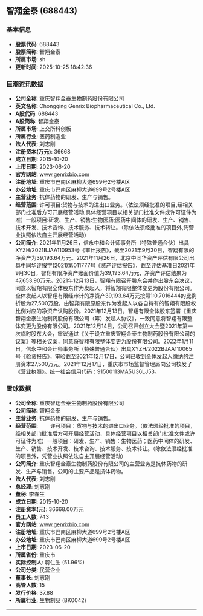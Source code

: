 ## 智翔金泰 (688443)

### 基本信息

- **股票代码**: 688443
- **股票简称**: 智翔金泰
- **所属市场**: sh
- **更新时间**: 2025-10-25 18:42:36

### 巨潮资讯数据

- **公司全称**: 重庆智翔金泰生物制药股份有限公司
- **英文名称**: Chongqing Genrix Biopharmaceutical Co., Ltd.
- **A股代码**: 688443
- **A股简称**: 智翔金泰
- **所属市场**: 上交所科创板
- **所属行业**: 医药制造业
- **法人代表**: 刘志刚
- **注册资本(万元)**: 36668
- **成立日期**: 2015-10-20
- **上市日期**: 2023-06-20
- **官方网站**: www.genrixbio.com
- **注册地址**: 重庆市巴南区麻柳大道699号2号楼A区
- **办公地址**: 重庆市巴南区麻柳大道699号2号楼A区
- **主营业务**: 抗体药物的研发、生产与销售。
- **经营范围**: 许可项目:货物与技术的进出口业务。（依法须经批准的项目,经相关部门批准后方可开展经营活动,具体经营项目以相关部门批准文件或许可证件为准）一般项目:研发、生产、销售:生物医药;医药中间体的研发、生产、销售、技术开发、技术咨询、技术服务、技术转让。（除依法须经批准的项目外,凭营业执照依法自主开展经营活动）
- **公司简介**: 2021年11月26日，信永中和会计师事务所（特殊普通合伙）出具XYZH/2021BJAA110953号《审计报告》，截至2021年9月30日，智翔有限的净资产为39,193.64万元。2021年11月26日，北京中同华资产评估有限公司出具中同华评报字(2021)第011777号《资产评估报告》，截至评估基准日2021年9月30日，智翔有限净资产账面价值为39,193.64万元，净资产评估结果为47,653.90万元。2021年12月13日，智翔有限召开股东会并作出股东会决议，同意以智翔有限全体股东作为发起人，将智翔有限整体变更为股份有限公司。全体发起人以智翔有限经审计的净资产39,193.64万元按照1:0.7016444的比例折股为27,500万股，由智翔有限原股东作为发起人以各自持有的智翔有限股权比例对应的净资产认购股份。2021年12月13日，智翔有限全体股东签署《重庆智翔金泰生物制药股份有限公司（筹）发起人协议》，一致同意将智翔有限整体变更为股份有限公司。2021年12月14日，公司召开创立大会暨2021年第一次临时股东大会，审议通过《关于设立重庆智翔金泰生物制药股份有限公司的议案》等相关议案，同意将智翔有限整体变更为股份有限公司。2022年1月11日，信永中和会计师事务所（特殊普通合伙）出具XYZH/2022BJAA110065号《验资报告》，审验截至2021年12月17日，公司已收到全体发起人缴纳的注册资本27,500万元。2021年12月17日，重庆市市场监督管理局向公司核发了《营业执照》。统一社会信用代码：91500113MA5U36LJ53。

### 雪球数据

- **公司全称**: 重庆智翔金泰生物制药股份有限公司
- **公司简称**: 智翔金泰
- **主营业务**: 抗体药物的研发、生产与销售。
- **经营范围**: 　　许可项目：货物与技术的进出口业务。（依法须经批准的项目，经相关部门批准后方可开展经营活动，具体经营项目以相关部门批准文件或许可证件为准）一般项目：研发、生产、销售：生物医药；医药中间体的研发、生产、销售、技术开发、技术咨询、技术服务、技术转让。（除依法须经批准的项目外，凭营业执照依法自主开展经营活动）
- **公司简介**: 重庆智翔金泰生物制药股份有限公司的主营业务是抗体药物的研发、生产与销售。公司的主要产品是抗体药物。
- **法人代表**: 刘志刚
- **总经理**: 刘志刚
- **董秘**: 李春生
- **成立日期**: 2015-10-20
- **注册资本(元)**: 36668.00万元
- **员工人数**: 743
- **官方网站**: www.genrixbio.com
- **注册地址**: 重庆市巴南区麻柳大道699号2号楼A区
- **办公地址**: 重庆市巴南区麻柳大道699号2号楼A区
- **上市日期**: 2023-06-20
- **所属省份**: 重庆市
- **实际控制人**: 蒋仁生 (51.96%)
- **公司分类**: 民营企业
- **董事长**: 刘志刚
- **高管人数**: 15
- **发行价格**: 37.88
- **所属行业**: 生物制品 (BK0042)

---